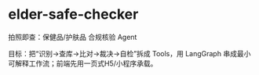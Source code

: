 # elder-safe-checker
拍照即查：保健品/护肤品 合规核验 Agent 

目标：把“识别→查库→比对→裁决→自检”拆成 Tools，用 LangGraph 串成最小可解释工作流；前端先用一页式H5/小程序承载。
